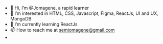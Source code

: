 - 👋 Hi, I’m @Jomagene, a rapid learner
- 👀 I’m interested in HTML, CSS, Javascript, Figma, ReactJs, UI and UX, MongoDB
- 🌱 I’m currently learning ReactJs
- 📫 How to reach me at semjomagene@gmail.com
-

<!---
Jomagene/Jomagene is a ✨ special ✨ repository because its `README.md` (this file) appears on your GitHub profile.
You can click the Preview link to take a look at your changes.
--->
